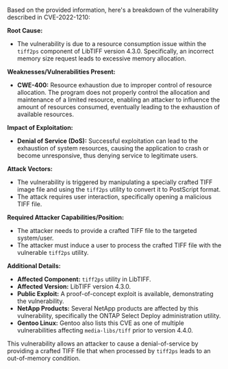 Based on the provided information, here's a breakdown of the vulnerability described in CVE-2022-1210:

**Root Cause:**
- The vulnerability is due to a resource consumption issue within the `tiff2ps` component of LibTIFF version 4.3.0. Specifically, an incorrect memory size request leads to excessive memory allocation.

**Weaknesses/Vulnerabilities Present:**
- **CWE-400:** Resource exhaustion due to improper control of resource allocation. The program does not properly control the allocation and maintenance of a limited resource, enabling an attacker to influence the amount of resources consumed, eventually leading to the exhaustion of available resources.

**Impact of Exploitation:**
- **Denial of Service (DoS):** Successful exploitation can lead to the exhaustion of system resources, causing the application to crash or become unresponsive, thus denying service to legitimate users.

**Attack Vectors:**
- The vulnerability is triggered by manipulating a specially crafted TIFF image file and using the `tiff2ps` utility to convert it to PostScript format.
- The attack requires user interaction, specifically opening a malicious TIFF file.

**Required Attacker Capabilities/Position:**
- The attacker needs to provide a crafted TIFF file to the targeted system/user.
- The attacker must induce a user to process the crafted TIFF file with the vulnerable `tiff2ps` utility.

**Additional Details:**
- **Affected Component:** `tiff2ps` utility in LibTIFF.
- **Affected Version:** LibTIFF version 4.3.0.
- **Public Exploit:** A proof-of-concept exploit is available, demonstrating the vulnerability.
- **NetApp Products:** Several NetApp products are affected by this vulnerability, specifically the ONTAP Select Deploy administration utility.
- **Gentoo Linux:** Gentoo also lists this CVE as one of multiple vulnerabilities affecting `media-libs/tiff` prior to version 4.4.0.

This vulnerability allows an attacker to cause a denial-of-service by providing a crafted TIFF file that when processed by `tiff2ps` leads to an out-of-memory condition.